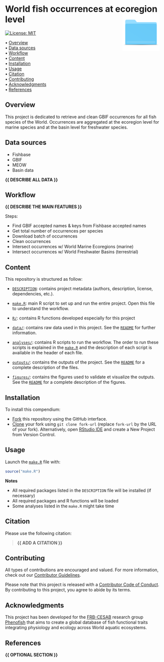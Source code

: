 
<!-- README.md is generated from README.Rmd. Please edit that file -->

# World fish occurrences at ecoregion level <img src="https://raw.githubusercontent.com/FRBCesab/templates/main/logos/compendium-sticker.png" align="right" style="float:right; height:120px;"/>

<!-- badges: start -->

[![License:
MIT](https://img.shields.io/badge/License-MIT-yellow.svg)](https://choosealicense.com/licenses/mit/)
<!-- badges: end -->

<p align="left">
• <a href="#overview">Overview</a><br> • <a href="#data-sources">Data
sources</a><br> • <a href="#workflow">Workflow</a><br> •
<a href="#content">Content</a><br> •
<a href="#installation">Installation</a><br> •
<a href="#usage">Usage</a><br> • <a href="#citation">Citation</a><br> •
<a href="#contributing">Contributing</a><br> •
<a href="#acknowledgments">Acknowledgments</a><br> •
<a href="#references">References</a>
</p>

## Overview

This project is dedicated to retrieve and clean GBIF occurrences for all
fish species of the World. Occurrences are aggregated at the ecoregion
level for marine species and at the basin level for freshwater species.

## Data sources

- Fishbase
- GBIF
- MEOW
- Basin data

**{{ DESCRIBE ALL DATA }}**

## Workflow

**{{ DESCRIBE THE MAIN FEATURES }}**

Steps:

- Find GBIF accepted names & keys from Fishbase accepted names
- Get total number of occurrences per species
- Download batch of occurrences
- Clean occurrences
- Intersect occurrences w/ World Marine Ecoregions (marine)
- Intersect occurrences w/ World Freshwater Basins (terrestrial)

## Content

This repository is structured as follow:

- [`DESCRIPTION`](https://github.com/phenofish/gbif-ecoregions/blob/main/DESCRIPTION):
  contains project metadata (authors, description, license,
  dependencies, etc.).

- [`make.R`](https://github.com/phenofish/gbif-ecoregions/blob/main/make.R):
  main R script to set up and run the entire project. Open this file to
  understand the workflow.

- [`R/`](https://github.com/phenofish/gbif-ecoregions/blob/main/R):
  contains R functions developed especially for this project

- [`data/`](https://github.com/phenofish/gbif-ecoregions/blob/main/data):
  contains raw data used in this project. See the
  [`README`](https://github.com/phenofish/gbif-ecoregions/blob/main/data/README.md)
  for further information.

- [`analyses/`](https://github.com/phenofish/gbif-ecoregions/blob/main/analyses):
  contains R scripts to run the workflow. The order to run these scripts
  is explained in the
  [`make.R`](https://github.com/phenofish/gbif-ecoregions/blob/main/make.R)
  and the description of each script is available in the header of each
  file.

- [`outputs/`](https://github.com/phenofish/gbif-ecoregions/blob/main/outputs):
  contains the outputs of the project. See the
  [`README`](https://github.com/phenofish/gbif-ecoregions/blob/main/outputs/README.md)
  for a complete description of the files.

- [`figures/`](https://github.com/phenofish/gbif-ecoregions/blob/main/figures):
  contains the figures used to validate et visualize the outputs. See
  the
  [`README`](https://github.com/phenofish/gbif-ecoregions/blob/main/figures/README.md)
  for a complete description of the figures.

## Installation

To install this compendium:

- [Fork](https://docs.github.com/en/get-started/quickstart/contributing-to-projects)
  this repository using the GitHub interface.
- [Clone](https://docs.github.com/en/repositories/creating-and-managing-repositories/cloning-a-repository)
  your fork using `git clone fork-url` (replace `fork-url` by the URL of
  your fork). Alternatively, open [RStudio
  IDE](https://posit.co/products/open-source/rstudio/) and create a New
  Project from Version Control.

## Usage

Launch the
[`make.R`](https://github.com/phenofish/gbif-ecoregions/blob/main/make.R)
file with:

``` r
source("make.R")
```

**Notes**

- All required packages listed in the `DESCRIPTION` file will be
  installed (if necessary)
- All required packages and R functions will be loaded
- Some analyses listed in the `make.R` might take time

## Citation

Please use the following citation:

> **{{ ADD A CITATION }}**

## Contributing

All types of contributions are encouraged and valued. For more
information, check out our [Contributor
Guidelines](https://github.com/phenofish/gbif-ecoregions/blob/main/CONTRIBUTING.md).

Please note that this project is released with a [Contributor Code of
Conduct](https://contributor-covenant.org/version/2/1/CODE_OF_CONDUCT.html).
By contributing to this project, you agree to abide by its terms.

## Acknowledgments

This project has been developed for the
[FRB-CESAB](https://www.fondationbiodiversite.fr/en/about-the-foundation/le-cesab/)
research group
[Phenofish](https://www.fondationbiodiversite.fr/en/the-frb-in-action/programs-and-projects/le-cesab/phenofish/)
that aims to create a global database of fish functional traits
integrating physiology and ecology across World aquatic ecosystems.

## References

**{{ OPTIONAL SECTION }}**
